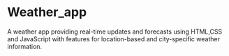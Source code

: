 # Weather_app
 A weather app providing real-time updates and forecasts using HTML,CSS and JavaScript with features for location-based and city-specific weather information.
